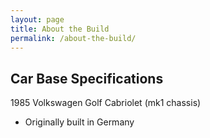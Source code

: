 ```yaml
---
layout: page
title: About the Build
permalink: /about-the-build/
---
```

## Car Base Specifications

1985 Volkswagen Golf Cabriolet (mk1 chassis)
- Originally built in Germany
